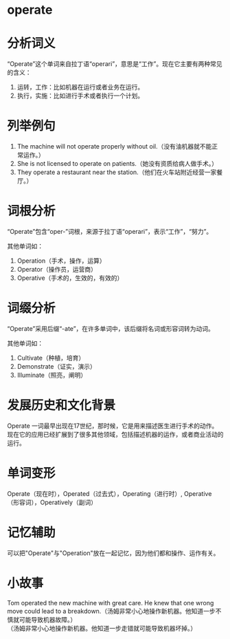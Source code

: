 # operate

# 分析词义

  

“Operate”这个单词来自拉丁语“operari”，意思是“工作”。现在它主要有两种常见的含义：

  

1.  运转，工作：比如机器在运行或者业务在运行。
2.  执行，实施：比如进行手术或者执行一个计划。

  

# 列举例句

  

1.  The machine will not operate properly without oil.（没有油机器就不能正常运作。）
2.  She is not licensed to operate on patients.（她没有资质给病人做手术。）
3.  They operate a restaurant near the station.（他们在火车站附近经营一家餐厅。）

  

# 词根分析

  

“Operate”包含“oper-”词根，来源于拉丁语“operari”，表示“工作”，“努力”。

  

其他单词如：

  

1.  Operation（手术，操作，运算）
2.  Operator（操作员，运营商）
3.  Operative（手术的，生效的，有效的）

  

# 词缀分析

  

“Operate”采用后缀“-ate”，在许多单词中，该后缀将名词或形容词转为动词。

  

其他单词如：

  

1.  Cultivate（种植，培育）
2.  Demonstrate（证实，演示）
3.  Illuminate（照亮，阐明）

  

# 发展历史和文化背景

  

Operate 一词最早出现在17世纪，那时候，它是用来描述医生进行手术的动作。现在它的应用已经扩展到了很多其他领域，包括描述机器的运作，或者商业活动的运行。

  

# 单词变形

  

Operate（现在时），Operated（过去式），Operating（进行时）, Operative（形容词），Operatively（副词）

  

# 记忆辅助

  

可以把"Operate"与"Operation"放在一起记忆，因为他们都和操作、运作有关。

  

# 小故事

  

Tom operated the new machine with great care. He knew that one wrong move could lead to a breakdown.（汤姆非常小心地操作新机器。他知道一步不慎就可能导致机器故障。）  
（汤姆非常小心地操作新机器。他知道一步走错就可能导致机器坏掉。）
